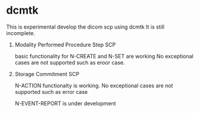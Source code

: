 # dcmtk

This is experimental develop the dicom scp using dcmtk
It is still incomplete.

1. Modality Performed Procedure Step SCP

   basic functionality for N-CREATE and N-SET are working
   No exceptional cases are not supported such as eroor case.

2. Storage Commitment SCP

   N-ACTION functionalty  is working.
   No exceptional cases are not supported such as error case

   N-EVENT-REPORT is under development


